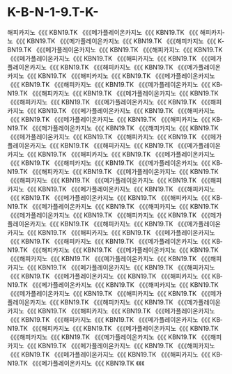 K-B-N-1-9.T-K-
==============

해피카­지­노《《《 K­B­N­1­9.T­K  《《《메가플레이온카­지­노《《《  K­B­N­1­9.T­K   《《《   해피카­지­노《《《 K­B­N­1­9.T­K  《《《메가플레이온카­지­노《《《  K­B­N­1­9.T­K   《《《해피카­지­노《《《 K­B­N­1­9.T­K  《《《메가플레이온카­지­노《《《  K­B­N­1­9.T­K   《《《해피카­지­노《《《 K­B­N­1­9.T­K  《《《메가플레이온카­지­노《《《  K­B­N­1­9.T­K   《《《해피카­지­노《《《 K­B­N­1­9.T­K  《《《메가플레이온카­지­노《《《  K­B­N­1­9.T­K   《《《해피카­지­노《《《 K­B­N­1­9.T­K  《《《메가플레이온카­지­노《《《  K­B­N­1­9.T­K   《《《해피카­지­노《《《 K­B­N­1­9.T­K  《《《메가플레이온카­지­노《《《  K­B­N­1­9.T­K   《《《해피카­지­노《《《 K­B­N­1­9.T­K  《《《메가플레이온카­지­노《《《  K­B­N­1­9.T­K   《《《해피카­지­노《《《 K­B­N­1­9.T­K  《《《메가플레이온카­지­노《《《  K­B­N­1­9.T­K   《《《해피카­지­노《《《 K­B­N­1­9.T­K  《《《메가플레이온카­지­노《《《  K­B­N­1­9.T­K   《《《해피카­지­노《《《 K­B­N­1­9.T­K  《《《메가플레이온카­지­노《《《  K­B­N­1­9.T­K   《《《해피카­지­노《《《 K­B­N­1­9.T­K  《《《메가플레이온카­지­노《《《  K­B­N­1­9.T­K   《《《해피카­지­노《《《 K­B­N­1­9.T­K  《《《메가플레이온카­지­노《《《  K­B­N­1­9.T­K   《《《해피카­지­노《《《 K­B­N­1­9.T­K  《《《메가플레이온카­지­노《《《  K­B­N­1­9.T­K   《《《해피카­지­노《《《 K­B­N­1­9.T­K  《《《메가플레이온카­지­노《《《  K­B­N­1­9.T­K   《《《해피카­지­노《《《 K­B­N­1­9.T­K  《《《메가플레이온카­지­노《《《  K­B­N­1­9.T­K   《《《해피카­지­노《《《 K­B­N­1­9.T­K  《《《메가플레이온카­지­노《《《  K­B­N­1­9.T­K   《《《해피카­지­노《《《 K­B­N­1­9.T­K  《《《메가플레이온카­지­노《《《  K­B­N­1­9.T­K   《《《해피카­지­노《《《 K­B­N­1­9.T­K  《《《메가플레이온카­지­노《《《  K­B­N­1­9.T­K   《《《해피카­지­노《《《 K­B­N­1­9.T­K  《《《메가플레이온카­지­노《《《  K­B­N­1­9.T­K   《《《해피카­지­노《《《 K­B­N­1­9.T­K  《《《메가플레이온카­지­노《《《  K­B­N­1­9.T­K   《《《해피카­지­노《《《 K­B­N­1­9.T­K  《《《메가플레이온카­지­노《《《  K­B­N­1­9.T­K   《《《해피카­지­노《《《 K­B­N­1­9.T­K  《《《메가플레이온카­지­노《《《  K­B­N­1­9.T­K   《《《해피카­지­노《《《 K­B­N­1­9.T­K  《《《메가플레이온카­지­노《《《  K­B­N­1­9.T­K   《《《해피카­지­노《《《 K­B­N­1­9.T­K  《《《메가플레이온카­지­노《《《  K­B­N­1­9.T­K   《《《해피카­지­노《《《 K­B­N­1­9.T­K  《《《메가플레이온카­지­노《《《  K­B­N­1­9.T­K   《《《해피카­지­노《《《 K­B­N­1­9.T­K  《《《메가플레이온카­지­노《《《  K­B­N­1­9.T­K   《《《해피카­지­노《《《 K­B­N­1­9.T­K  《《《메가플레이온카­지­노《《《  K­B­N­1­9.T­K   《《《해피카­지­노《《《 K­B­N­1­9.T­K  《《《메가플레이온카­지­노《《《  K­B­N­1­9.T­K   《《《해피카­지­노《《《 K­B­N­1­9.T­K  《《《메가플레이온카­지­노《《《  K­B­N­1­9.T­K   《《《해피카­지­노《《《 K­B­N­1­9.T­K  《《《메가플레이온카­지­노《《《  K­B­N­1­9.T­K   《《《해피카­지­노《《《 K­B­N­1­9.T­K  《《《메가플레이온카­지­노《《《  K­B­N­1­9.T­K   《《《해피카­지­노《《《 K­B­N­1­9.T­K  《《《메가플레이온카­지­노《《《  K­B­N­1­9.T­K   《《《해피카­지­노《《《 K­B­N­1­9.T­K  《《《메가플레이온카­지­노《《《  K­B­N­1­9.T­K   《《《해피카­지­노《《《 K­B­N­1­9.T­K  《《《메가플레이온카­지­노《《《  K­B­N­1­9.T­K   《《《해피카­지­노《《《 K­B­N­1­9.T­K  《《《메가플레이온카­지­노《《《  K­B­N­1­9.T­K   《《《해피카­지­노《《《 K­B­N­1­9.T­K  《《《메가플레이온카­지­노《《《  K­B­N­1­9.T­K   《《《해피카­지­노《《《 K­B­N­1­9.T­K  《《《메가플레이온카­지­노《《《  K­B­N­1­9.T­K   《《《해피카­지­노《《《 K­B­N­1­9.T­K  《《《메가플레이온카­지­노《《《  K­B­N­1­9.T­K   《《《해피카­지­노《《《 K­B­N­1­9.T­K  《《《메가플레이온카­지­노《《《  K­B­N­1­9.T­K   《《《해피카­지­노《《《 K­B­N­1­9.T­K  《《《메가플레이온카­지­노《《《  K­B­N­1­9.T­K   《《《해피카­지­노《《《 K­B­N­1­9.T­K  《《《메가플레이온카­지­노《《《  K­B­N­1­9.T­K   《《《해피카­지­노《《《 K­B­N­1­9.T­K  《《《메가플레이온카­지­노《《《  K­B­N­1­9.T­K   《《《
